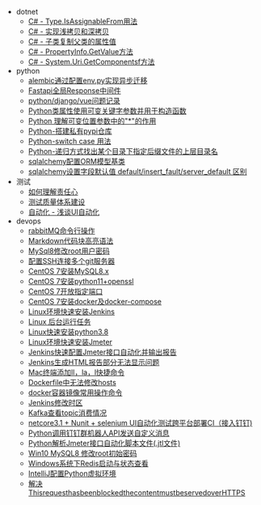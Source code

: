 * dotnet
  * [C# - Type.IsAssignableFrom用法](md/Type.IsAssignableFrom用法.md)
  * [C# - 实现浅拷贝和深拷贝](md/实现浅拷贝和深拷贝.md)
  * [C# - 子类复制父类的属性值](md/子类复制父类的属性值.md)
  * [C# - PropertyInfo.GetValue方法](md/PropertyInfo.GetValue方法.md)
  * [C# - System.Uri.GetComponentsf方法](md/System.Uri.GetComponentsf方法.md)
* python
  * [alembic通过配置env.py实现异步迁移](md/alembic通过配置env.py实现异步迁移.md)
  * [Fastapi全局Response中间件](md/Fastapi全局Response中间件.md)
  * [python/django/vue问题记录](md/pythondjangovue问题记录.md)
  * [Python类属性使用可变关键字参数并用于构造函数](md/Python类属性使用可变关键字参数并用于构造函数.md)
  * [Python 理解可变位置参数中的"*"的作用](md/Python理解可变位置参数中的"*"的作用.md)
  * [Python-搭建私有pypi仓库](md/Python-搭建私有pypi仓库.md)
  * [Python-switch case 用法](md/Python-switch%20case%20用法.md)
  * [Python-递归方式找出某个目录下指定后缀文件的上层目录名](md/Python-递归方式找出某个目录下指定后缀文件的上层目录名.md)
  * [sqlalchemy配置ORM模型基类](md/sqlalchemy配置ORM模型基类.md)
  * [sqlalchemy设置字段默认值 default/insert_fault/server_default 区别](md/sqlalchemy设置字段默认值：default:insert_fault:server_default区别.md)
* 测试
  * [如何理解责任心](md/如何理解责任心.md)
  * [测试质量体系建设](md/测试质量体系建设.md)
  * [自动化 - 浅谈UI自动化](md/自动化浅谈UI自动化.md)
* devops
  * [rabbitMQ命令行操作](md/rabbitMQ命令行操作.md)
  * [Markdown代码块高亮语法](md/Markdown代码块高亮语法.md)
  * [MySql8修改root用户密码](md/MySql8修改root用户密码.md)
  * [配置SSH连接多个git服务器](md/配置SSH连接多个git服务器.md)
  * [CentOS 7安装MySQL8.x](md/CentOS7安装MySQL8.x.md)
  * [CentOS 7安装python11+openssl](md/CentOS7安装python11+openssl.md)
  * [CentOS 7开放指定端口](md/CentOS7开放指定端口.md)
  * [CentOS 7安装docker及docker-compose](md/CentOS7安装docker及docker-compose.md)
  * [Linux环境快速安装Jenkins](md/Linux环境快速安装Jenkins.md)
  * [Linux 后台运行任务](md/Linux后台运行任务.md)
  * [Linux快速安装python3.8](md/Linux快速安装python3.8.md)
  * [Linux环境快速安装Jmeter](md/Linux环境快速安装Jmeter.md)
  * [Jenkins快速配置Jmeter接口自动化并输出报告](md/Jenkins快速配置Jmeter接口自动化并输出报告.md)
  * [Jenkins生成HTML报告部分无法显示问题](md/Jenkins生成HTML报告部分无法显示问题.md)
  * [Mac终端添加ll，la，l快捷命令](md/Mac终端添加lllal快捷命令.md)
  * [Dockerfile中无法修改hosts](md/Dockerfile中无法修改hosts.md)
  * [docker容器镜像常用操作命令](md/docker容器镜像常用操作命令.md)
  * [Jenkins修改时区](md/Jenkins修改时区.md)
  * [Kafka查看topic消费情况](md/Kafka查看topic消费情况.md)
  * [netcore3.1 + Nunit + selenium UI自动化测试跨平台部署CI（接入钉钉)](md/netcore3.1NunitseleniumUI自动化测试跨平台部署CI(接入钉钉).md)
  * [Python调用钉钉群机器人API发送自定义消息](md/Python调用钉钉群机器人API发送自定义消息.md)
  * [Python解析Jmeter接口自动化脚本文件(.jtl文件)](md/Python解析Jmeter接口自动化脚本文件(jtl文件).md)
  * [Win10 MySQL8 修改root初始密码](md/Win10MySQL8修改root初始密码.md)
  * [Windows系统下Redis启动与状态查看](md/Windows系统下Redis启动与状态查看.md)
  * [IntelliJ配置Python虚拟环境](md/IntelliJ配置Python虚拟环境.md)
  * [解决ThisrequesthasbeenblockedthecontentmustbeservedoverHTTPS](md/%E8%A7%A3%E5%86%B3This%20request%20has%20been%20blocked%3B%20the%20content%20must%20be%20served%20over%20HTTPS.md)
